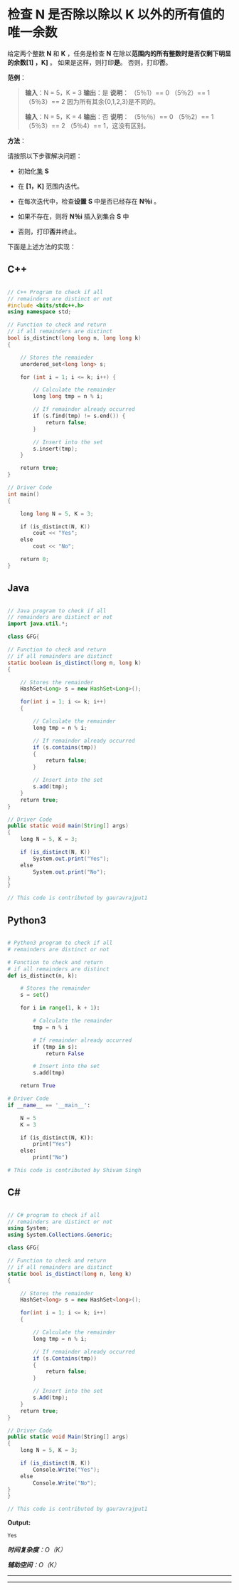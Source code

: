 # 检查 N 是否除以除以 K 以外的所有值的唯一余数

给定两个整数 **N** 和 **K** ，任务是检查 **N** 在除以**范围内的所有整数时是否仅剩下明显的余数[1] ，K]** 。 如果是这样，则打印**是**。 否则，打印**否**。

**范例**：

> **输入**：N = 5，K = 3
> **输出**：是
> **说明**：
> （5％1）== 0
> （5％2）== 1
> （5％3）== 2
> 因为所有其余{0,1,2,3}是不同的。
> 
> **输入**：N = 5，K = 4
> **输出**：否
> **说明**：
> （5％％）== 0
> （5％2）== 1
> （5％3）== 2
> （5％4）== 1，这没有区别。

**方法**：

请按照以下步骤解决问题：

*   初始化[集](https://www.geeksforgeeks.org/set-in-cpp-stl/) **S**

*   在 **[1，K]** 范围内迭代。

*   在每次迭代中，检查**设置** **S** 中是否已经存在 **N％i** 。

*   如果不存在，则将 **N％i** 插入到集合 **S** 中

*   否则，打印**否**并终止。

下面是上述方法的实现：

## C++

```cpp

// C++ Program to check if all 
// remainders are distinct or not 
#include <bits/stdc++.h> 
using namespace std; 

// Function to check and return 
// if all remainders are distinct 
bool is_distinct(long long n, long long k) 
{ 

    // Stores the remainder 
    unordered_set<long long> s; 

    for (int i = 1; i <= k; i++) { 

        // Calculate the remainder 
        long long tmp = n % i; 

        // If remainder already occurred 
        if (s.find(tmp) != s.end()) { 
            return false; 
        } 

        // Insert into the set 
        s.insert(tmp); 
    } 

    return true; 
} 

// Driver Code 
int main() 
{ 

    long long N = 5, K = 3; 

    if (is_distinct(N, K)) 
        cout << "Yes"; 
    else
        cout << "No"; 

    return 0; 
} 

```

## Java

```java

// Java program to check if all 
// remainders are distinct or not 
import java.util.*; 

class GFG{ 

// Function to check and return 
// if all remainders are distinct 
static boolean is_distinct(long n, long k) 
{ 

    // Stores the remainder 
    HashSet<Long> s = new HashSet<Long>(); 

    for(int i = 1; i <= k; i++) 
    { 

        // Calculate the remainder 
        long tmp = n % i; 

        // If remainder already occurred 
        if (s.contains(tmp)) 
        { 
            return false; 
        } 

        // Insert into the set 
        s.add(tmp); 
    } 
    return true; 
} 

// Driver Code 
public static void main(String[] args) 
{ 
    long N = 5, K = 3; 

    if (is_distinct(N, K)) 
        System.out.print("Yes"); 
    else
        System.out.print("No"); 
} 
} 

// This code is contributed by gauravrajput1 

```

## Python3

```py

# Python3 program to check if all 
# remainders are distinct or not 

# Function to check and return 
# if all remainders are distinct 
def is_distinct(n, k): 

    # Stores the remainder 
    s = set() 

    for i in range(1, k + 1): 

        # Calculate the remainder 
        tmp = n % i 

        # If remainder already occurred 
        if (tmp in s): 
            return False

        # Insert into the set  
        s.add(tmp) 

    return True

# Driver Code 
if __name__ == '__main__': 

    N = 5
    K = 3

    if (is_distinct(N, K)): 
        print("Yes") 
    else: 
        print("No") 

# This code is contributed by Shivam Singh 

```

## C#

```cs

// C# program to check if all 
// remainders are distinct or not 
using System; 
using System.Collections.Generic; 

class GFG{ 

// Function to check and return 
// if all remainders are distinct 
static bool is_distinct(long n, long k) 
{ 

    // Stores the remainder 
    HashSet<long> s = new HashSet<long>(); 

    for(int i = 1; i <= k; i++) 
    { 

        // Calculate the remainder 
        long tmp = n % i; 

        // If remainder already occurred 
        if (s.Contains(tmp)) 
        { 
            return false; 
        } 

        // Insert into the set 
        s.Add(tmp); 
    } 
    return true; 
} 

// Driver Code 
public static void Main(String[] args) 
{ 
    long N = 5, K = 3; 

    if (is_distinct(N, K)) 
        Console.Write("Yes"); 
    else
        Console.Write("No"); 
} 
} 

// This code is contributed by gauravrajput1

```

**Output:** 

```
Yes

```

***时间复杂度**：O（K）*

***辅助空间**：O（K）*



* * *

* * *



